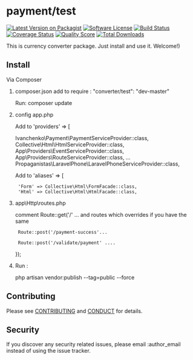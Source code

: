 # payment/test

[![Latest Version on Packagist][ico-version]][link-packagist]
[![Software License][ico-license]](LICENSE.md)
[![Build Status][ico-travis]][link-travis]
[![Coverage Status][ico-scrutinizer]][link-scrutinizer]
[![Quality Score][ico-code-quality]][link-code-quality]
[![Total Downloads][ico-downloads]][link-downloads]

This is currency converter package. Just install and use it. Welcome!)

## Install

Via Composer

1.  composer.json
 add to
	require :
		"converter/test": "dev-master"

	Run:
		composer update

2. config app.php

	Add to 'providers' => [

	  Ivanchenko\Payment\PaymentServiceProvider::class,
      Collective\Html\HtmlServiceProvider::class,
 	  App\Providers\EventServiceProvider::class,
      App\Providers\RouteServiceProvider::class,
      ...
      Propaganistas\LaravelPhone\LaravelPhoneServiceProvider::class,

    Add to 'aliases' => [

        'Form' => Collective\Html\FormFacade::class,
        'Html' => Collective\Html\HtmlFacade::class,

3. app\Http\routes.php

	comment Route::get('/' ... and routes which overrides if you have the same

	    Route::post('/payment-success'...

        Route::post('/validate/payment' ....
    });

4. Run :

	php artisan vendor:publish --tag=public --force

## Contributing

Please see [CONTRIBUTING](CONTRIBUTING.md) and [CONDUCT](CONDUCT.md) for details.

## Security

If you discover any security related issues, please email :author_email instead of using the issue tracker.


[ico-version]: https://img.shields.io/packagist/v/:vendor/:package_name.svg?style=flat-square
[ico-license]: https://img.shields.io/badge/license-MIT-brightgreen.svg?style=flat-square
[ico-travis]: https://img.shields.io/travis/:vendor/:package_name/master.svg?style=flat-square
[ico-scrutinizer]: https://img.shields.io/scrutinizer/coverage/g/:vendor/:package_name.svg?style=flat-square
[ico-code-quality]: https://img.shields.io/scrutinizer/g/:vendor/:package_name.svg?style=flat-square
[ico-downloads]: https://img.shields.io/packagist/dt/:vendor/:package_name.svg?style=flat-square

[link-packagist]: https://packagist.org/packages/:vendor/:package_name
[link-travis]: https://travis-ci.org/:vendor/:package_name
[link-scrutinizer]: https://scrutinizer-ci.com/g/:vendor/:package_name/code-structure
[link-code-quality]: https://scrutinizer-ci.com/g/:vendor/:package_name
[link-downloads]: https://packagist.org/packages/:vendor/:package_name
[link-author]: https://github.com/:author_username
[link-contributors]: ../../contributors